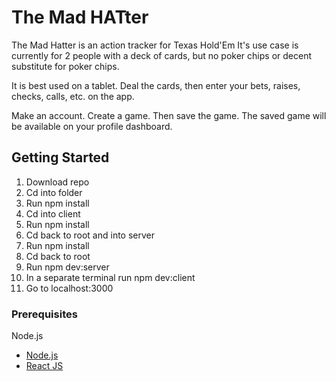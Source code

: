 # The Mad HATter

The Mad Hatter is an action tracker for Texas Hold'Em
It's use case is currently for 2 people with a deck of cards,
but no poker chips or decent substitute for poker chips.

It is best used on a tablet.  Deal the cards, then enter
your bets, raises, checks, calls, etc. on the app.

Make an account.  Create a game.  Then save the game.
The saved game will be available on your profile dashboard.

## Getting Started

1. Download repo
2. Cd into folder
3. Run npm install
4. Cd into client
5. Run npm install
6. Cd back to root and into server
7. Run npm install
8. Cd back to root
9. Run npm dev:server
10. In a separate terminal run npm dev:client
11. Go to localhost:3000

### Prerequisites

Node.js

* [Node.js](https://nodejs.org/en/docs)
* [React JS](https://reactjs.org/docs/getting-started.html)

